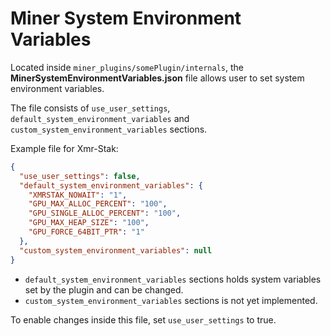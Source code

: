 # Miner System Environment Variables

Located inside `miner_plugins/somePlugin/internals`, the **MinerSystemEnvironmentVariables.json** file allows user to set system environment variables.

The file consists of `use_user_settings`, `default_system_environment_variables` and `custom_system_environment_variables` sections.

Example file for Xmr-Stak: 
```JSON
{
  "use_user_settings": false,
  "default_system_environment_variables": {
    "XMRSTAK_NOWAIT": "1",
    "GPU_MAX_ALLOC_PERCENT": "100",
    "GPU_SINGLE_ALLOC_PERCENT": "100",
    "GPU_MAX_HEAP_SIZE": "100",
    "GPU_FORCE_64BIT_PTR": "1"
  },
  "custom_system_environment_variables": null
}
```
- `default_system_environment_variables` sections holds system variables set by the plugin and can be changed.
- `custom_system_environment_variables` sections is not yet implemented.

To enable changes inside this file, set `use_user_settings` to true.
